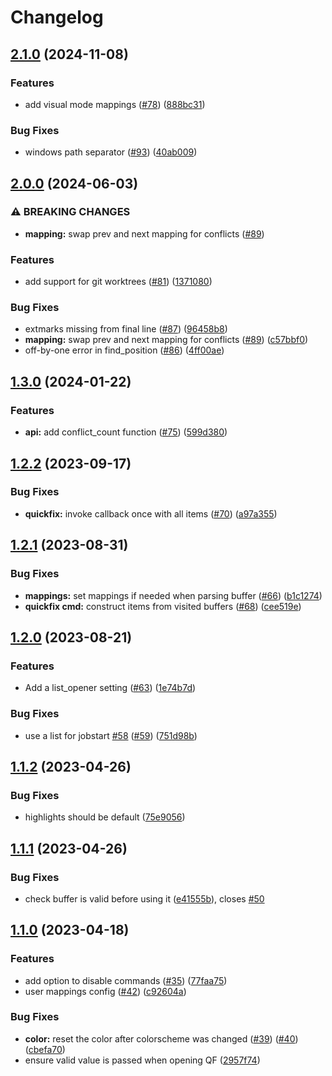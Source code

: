 # Changelog

## [2.1.0](https://github.com/akinsho/git-conflict.nvim/compare/v2.0.0...v2.1.0) (2024-11-08)


### Features

* add visual mode mappings ([#78](https://github.com/akinsho/git-conflict.nvim/issues/78)) ([888bc31](https://github.com/akinsho/git-conflict.nvim/commit/888bc31a41abf511ab8611b25c72d971faf18cc7))


### Bug Fixes

* windows path separator ([#93](https://github.com/akinsho/git-conflict.nvim/issues/93)) ([40ab009](https://github.com/akinsho/git-conflict.nvim/commit/40ab0095dcce61435128b5f3905664382b1c7e32))

## [2.0.0](https://github.com/akinsho/git-conflict.nvim/compare/v1.3.0...v2.0.0) (2024-06-03)


### ⚠ BREAKING CHANGES

* **mapping:** swap prev and next mapping for conflicts ([#89](https://github.com/akinsho/git-conflict.nvim/issues/89))

### Features

* add support for git worktrees ([#81](https://github.com/akinsho/git-conflict.nvim/issues/81)) ([1371080](https://github.com/akinsho/git-conflict.nvim/commit/13710803346cfe468ce7be250d19c430866ba1bd))


### Bug Fixes

* extmarks missing from final line ([#87](https://github.com/akinsho/git-conflict.nvim/issues/87)) ([96458b8](https://github.com/akinsho/git-conflict.nvim/commit/96458b843795c6dd84f221188cccd3242328349e))
* **mapping:** swap prev and next mapping for conflicts ([#89](https://github.com/akinsho/git-conflict.nvim/issues/89)) ([c57bbf0](https://github.com/akinsho/git-conflict.nvim/commit/c57bbf09e36e967272d60899113ac308ee55d2cd))
* off-by-one error in find_position ([#86](https://github.com/akinsho/git-conflict.nvim/issues/86)) ([4ff00ae](https://github.com/akinsho/git-conflict.nvim/commit/4ff00aed1ef47d9b7ab16ca62563089c15723b14))

## [1.3.0](https://github.com/akinsho/git-conflict.nvim/compare/v1.2.2...v1.3.0) (2024-01-22)


### Features

* **api:** add conflict_count function ([#75](https://github.com/akinsho/git-conflict.nvim/issues/75)) ([599d380](https://github.com/akinsho/git-conflict.nvim/commit/599d3809ea3bf1ef26c8368bfc74c50c44f39913))

## [1.2.2](https://github.com/akinsho/git-conflict.nvim/compare/v1.2.1...v1.2.2) (2023-09-17)


### Bug Fixes

* **quickfix:** invoke callback once with all items ([#70](https://github.com/akinsho/git-conflict.nvim/issues/70)) ([a97a355](https://github.com/akinsho/git-conflict.nvim/commit/a97a35507a485d6bbdc3c67820a8ca459c9c3f49))

## [1.2.1](https://github.com/akinsho/git-conflict.nvim/compare/v1.2.0...v1.2.1) (2023-08-31)


### Bug Fixes

* **mappings:** set mappings if needed when parsing buffer ([#66](https://github.com/akinsho/git-conflict.nvim/issues/66)) ([b1c1274](https://github.com/akinsho/git-conflict.nvim/commit/b1c1274873f0b9a1b8da7eac62bb74c9266d4410))
* **quickfix cmd:** construct items from visited buffers ([#68](https://github.com/akinsho/git-conflict.nvim/issues/68)) ([cee519e](https://github.com/akinsho/git-conflict.nvim/commit/cee519ef0482b20e506ae1401f82f3c7b23a6c03))

## [1.2.0](https://github.com/akinsho/git-conflict.nvim/compare/v1.1.2...v1.2.0) (2023-08-21)


### Features

* Add a list_opener setting ([#63](https://github.com/akinsho/git-conflict.nvim/issues/63)) ([1e74b7d](https://github.com/akinsho/git-conflict.nvim/commit/1e74b7dd6c1b4c6750e6f917f91012c450aece86))


### Bug Fixes

* use a list for jobstart [#58](https://github.com/akinsho/git-conflict.nvim/issues/58) ([#59](https://github.com/akinsho/git-conflict.nvim/issues/59)) ([751d98b](https://github.com/akinsho/git-conflict.nvim/commit/751d98be83a9c7bdf0a136d05d8b7b1c25560368))

## [1.1.2](https://github.com/akinsho/git-conflict.nvim/compare/v1.1.1...v1.1.2) (2023-04-26)


### Bug Fixes

* highlights should be default ([75e9056](https://github.com/akinsho/git-conflict.nvim/commit/75e90560521e5e395452e9a9f36309ae8f6000a7))

## [1.1.1](https://github.com/akinsho/git-conflict.nvim/compare/v1.1.0...v1.1.1) (2023-04-26)


### Bug Fixes

* check buffer is valid before using it ([e41555b](https://github.com/akinsho/git-conflict.nvim/commit/e41555bf0be8a06589b5a7598220e33962333feb)), closes [#50](https://github.com/akinsho/git-conflict.nvim/issues/50)

## [1.1.0](https://github.com/akinsho/git-conflict.nvim/compare/v1.0.0...v1.1.0) (2023-04-18)


### Features

* add option to disable commands ([#35](https://github.com/akinsho/git-conflict.nvim/issues/35)) ([77faa75](https://github.com/akinsho/git-conflict.nvim/commit/77faa75c09a6af88e7b54d8d456327e06611f7ea))
* user mappings config ([#42](https://github.com/akinsho/git-conflict.nvim/issues/42)) ([c92604a](https://github.com/akinsho/git-conflict.nvim/commit/c92604a64a2cce15a6e6a753f4501bcee06fa00a))


### Bug Fixes

* **color:** reset the color after colorscheme was changed ([#39](https://github.com/akinsho/git-conflict.nvim/issues/39)) ([#40](https://github.com/akinsho/git-conflict.nvim/issues/40)) ([cbefa70](https://github.com/akinsho/git-conflict.nvim/commit/cbefa7075b67903ca27f6eefdc9c1bf0c4881017))
* ensure valid value is passed when opening QF ([2957f74](https://github.com/akinsho/git-conflict.nvim/commit/2957f747e1a34f1854e4e0efbfbfa59a1db04af5))
